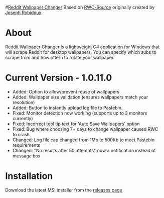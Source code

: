 #[Reddit Wallpaper Changer](https://www.reddit.com/r/rwallpaperchanger/)
Based on [RWC-Source](https://github.com/JosephRobidoux/RWC-Source) originally created by [Joseph Robidoux](https://github.com/JosephRobidoux)

# About
Reddit Wallpaper Changer is a lightweight C# application for Windows that will scrape Reddit for desktop wallpapers. You can specify which subs to scrape from and how oftern to rotate your wallpaper.

# Current Version - 1.0.11.0
- Added: Option to allow/prevent reuse of wallpapers
- Added: Wallpaper size validation (ensures wallpapers match your resolution)
- Added: Button to instantly upload log file to Pastebin.
- Fixed: Monitor detection now working (supports up to 3 monitors currently)
- Fixed: Incorrect tool tip text for 'Auto Save Wallpapers' option
- Fixed: Bug where choosing 7+ days to change wallpaper caused RWC to crash
- Changed: Log file cap changed from 1Mb to 500Kb to meet Pastebin requirements
- Changed: "No results after 50 attempts" now a notification instead of message box

# Installation
Download the latest MSI installer from the [releases page](https://github.com/Rawns/Reddit-Wallpaper-Changer/releases)
